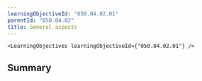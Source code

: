 ```yaml
---
learningObjectiveId: "050.04.02.01"
parentId: "050.04.02"
title: General aspects
---
```


```tsx eval
<LearningObjectives learningObjectiveId={"050.04.02.01"} />
```

## Summary
